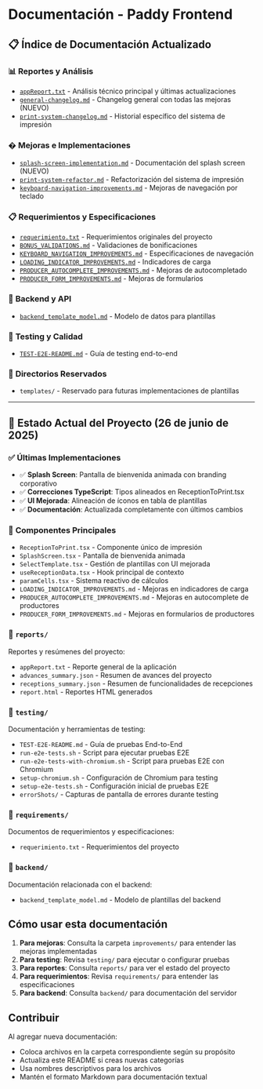 # Documentación - Paddy Frontend

## 📋 Índice de Documentación Actualizado

### 📊 **Reportes y Análisis**
- [`appReport.txt`](reports/appReport.txt) - Análisis técnico principal y últimas actualizaciones
- [`general-changelog.md`](reports/general-changelog.md) - Changelog general con todas las mejoras (NUEVO)
- [`print-system-changelog.md`](reports/print-system-changelog.md) - Historial específico del sistema de impresión

### � **Mejoras e Implementaciones**
- [`splash-screen-implementation.md`](improvements/splash-screen-implementation.md) - Documentación del splash screen (NUEVO)
- [`print-system-refactor.md`](improvements/print-system-refactor.md) - Refactorización del sistema de impresión
- [`keyboard-navigation-improvements.md`](improvements/keyboard-navigation-improvements.md) - Mejoras de navegación por teclado

### 📋 **Requerimientos y Especificaciones**
- [`requerimiento.txt`](requirements/requerimiento.txt) - Requerimientos originales del proyecto
- [`BONUS_VALIDATIONS.md`](requirements/BONUS_VALIDATIONS.md) - Validaciones de bonificaciones
- [`KEYBOARD_NAVIGATION_IMPROVEMENTS.md`](requirements/KEYBOARD_NAVIGATION_IMPROVEMENTS.md) - Especificaciones de navegación
- [`LOADING_INDICATOR_IMPROVEMENTS.md`](requirements/LOADING_INDICATOR_IMPROVEMENTS.md) - Indicadores de carga
- [`PRODUCER_AUTOCOMPLETE_IMPROVEMENTS.md`](requirements/PRODUCER_AUTOCOMPLETE_IMPROVEMENTS.md) - Mejoras de autocompletado
- [`PRODUCER_FORM_IMPROVEMENTS.md`](requirements/PRODUCER_FORM_IMPROVEMENTS.md) - Mejoras de formularios

### 🔧 **Backend y API**
- [`backend_template_model.md`](backend/backend_template_model.md) - Modelo de datos para plantillas

### 🧪 **Testing y Calidad**
- [`TEST-E2E-README.md`](testing/TEST-E2E-README.md) - Guía de testing end-to-end

### 📁 **Directorios Reservados**
- `templates/` - Reservado para futuras implementaciones de plantillas

---

## 🎯 **Estado Actual del Proyecto (26 de junio de 2025)**

### ✅ **Últimas Implementaciones**
- ✅ **Splash Screen**: Pantalla de bienvenida animada con branding corporativo
- ✅ **Correcciones TypeScript**: Tipos alineados en ReceptionToPrint.tsx
- ✅ **UI Mejorada**: Alineación de íconos en tabla de plantillas
- ✅ **Documentación**: Actualizada completamente con últimos cambios

### 🔧 **Componentes Principales**
- `ReceptionToPrint.tsx` - Componente único de impresión
- `SplashScreen.tsx` - Pantalla de bienvenida animada
- `SelectTemplate.tsx` - Gestión de plantillas con UI mejorada
- `useReceptionData.tsx` - Hook principal de contexto
- `paramCells.tsx` - Sistema reactivo de cálculos
- `LOADING_INDICATOR_IMPROVEMENTS.md` - Mejoras en indicadores de carga
- `PRODUCER_AUTOCOMPLETE_IMPROVEMENTS.md` - Mejoras en autocomplete de productores
- `PRODUCER_FORM_IMPROVEMENTS.md` - Mejoras en formularios de productores

### 📁 `reports/`
Reportes y resúmenes del proyecto:
- `appReport.txt` - Reporte general de la aplicación
- `advances_summary.json` - Resumen de avances del proyecto
- `receptions_summary.json` - Resumen de funcionalidades de recepciones
- `report.html` - Reportes HTML generados

### 📁 `testing/`
Documentación y herramientas de testing:
- `TEST-E2E-README.md` - Guía de pruebas End-to-End
- `run-e2e-tests.sh` - Script para ejecutar pruebas E2E
- `run-e2e-tests-with-chromium.sh` - Script para pruebas E2E con Chromium
- `setup-chromium.sh` - Configuración de Chromium para testing
- `setup-e2e-tests.sh` - Configuración inicial de pruebas E2E
- `errorShots/` - Capturas de pantalla de errores durante testing

### 📁 `requirements/`
Documentos de requerimientos y especificaciones:
- `requerimiento.txt` - Requerimientos del proyecto

### 📁 `backend/`
Documentación relacionada con el backend:
- `backend_template_model.md` - Modelo de plantillas del backend

## Cómo usar esta documentación

1. **Para mejoras**: Consulta la carpeta `improvements/` para entender las mejoras implementadas
2. **Para testing**: Revisa `testing/` para ejecutar o configurar pruebas
3. **Para reportes**: Consulta `reports/` para ver el estado del proyecto
4. **Para requerimientos**: Revisa `requirements/` para entender las especificaciones
5. **Para backend**: Consulta `backend/` para documentación del servidor

## Contribuir

Al agregar nueva documentación:
- Coloca archivos en la carpeta correspondiente según su propósito
- Actualiza este README si creas nuevas categorías
- Usa nombres descriptivos para los archivos
- Mantén el formato Markdown para documentación textual
